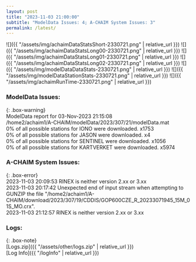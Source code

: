 ```yaml
---
layout: post
title: "2023-11-03 21:00:00"
subtitle: "ModelData Issues: 4; A-CHAIM System Issues: 3"
permalink: /latest/
---
```


![]({{ "/assets/img/achaimDataStatsShort-2330721.png" | relative_url }})
![]({{ "/assets/img/achaimDataStatsLong00-2330721.png" | relative_url }})
![]({{ "/assets/img/achaimDataStatsLong01-2330721.png" | relative_url }})
![]({{ "/assets/img/achaimDataStatsLong02-2330721.png" | relative_url }})
![]({{ "/assets/img/modelDataDataStats-2330721.png" | relative_url }})
![]({{ "/assets/img/modelDataStationStats-2330721.png" | relative_url }})
![]({{ "/assets/img/achaimRunTime-2330721.png" | relative_url }})


### ModelData Issues:  
  
{: .box-warning}  
 ModelData report for 03-Nov-2023 21:15:08   
 /home2/achaim1/A-CHAIM/modelData/2023/307/21/modelData.mat   
 0% of all possible stations for IONO were downloaded. x1753   
 0% of all possible stations for JASON were downloaded. x4   
 0% of all possible stations for SENTINEL were downloaded. x1056   
 0% of all possible stations for KARTVERKET were downloaded. x5974   
  
### A-CHAIM System Issues:  
  
{: .box-error}  
2023-11-03 20:09:53 RINEX is neither version 2.xx or 3.xx  
2023-11-03 20:17:42 Unexpected end of input stream when attempting to GUNZIP the file "/home2/achaim1/A-CHAIM/download/2023/307/19/CDDIS/GOP600CZE_R_20233071945_15M_01S_MO.crx".  
2023-11-03 21:12:57 RINEX is neither version 2.xx or 3.xx  

### Logs:  
  
{: .box-note}  
[Logs.zip]({{ "/assets/other/logs.zip" | relative_url }})  
[Log Info]({{ "/logInfo" | relative_url }})  
